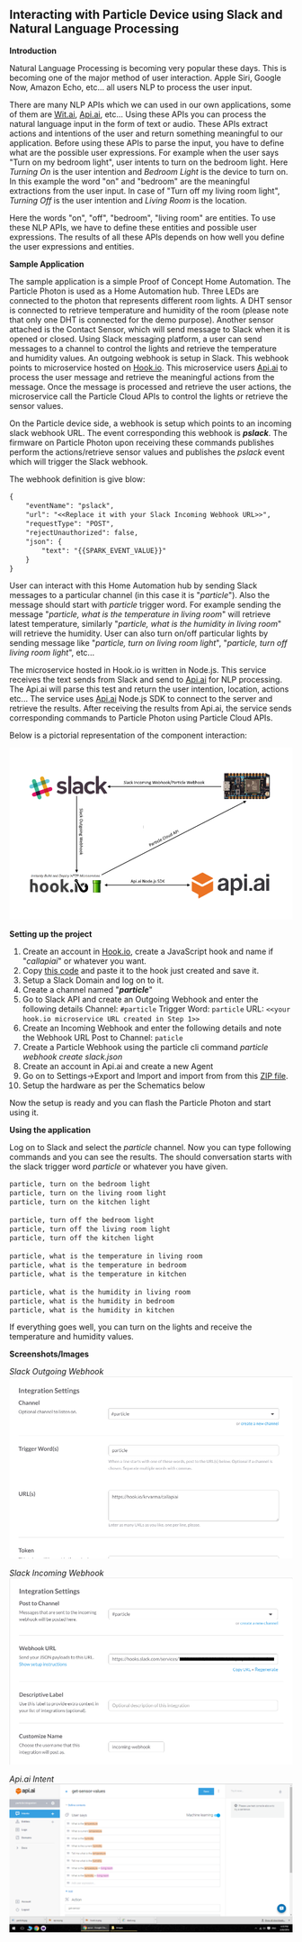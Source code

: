 Interacting with Particle Device using Slack and Natural Language Processing
------------------------------------------------------------------------

**Introduction**

Natural Language Processing is becoming very popular these days. This is becoming one of the major method of user interaction. Apple Siri, Google Now, Amazon Echo, etc... all users NLP to process the user input.

There are many NLP APIs which we can used in our own applications, some of them are [Wit.ai](https://wit.ai/), [Api.ai](https://api.ai/), etc... Using these APIs you can process the natural language input in the form of text or audio. These APIs extract actions and intentions of the user and return something meaningful to our application. Before using these APIs to parse the input, you have to define what are the possible user expressions. For example when the user says "Turn on my bedroom light", user intents to turn on the bedroom light. Here *Turning On* is the user intention and *Bedroom Light* is the device to turn on. In this example the word "on" and "bedroom" are the meaningful extractions from the user input. In case of "Turn off my living room light", *Turning Off* is the user intention and *Living Room* is the location. 

Here the words "on", "off", "bedroom", "living room" are entities. To use these NLP APIs, we have to define these entities and possible user expressions. The results of all these APIs depends on how well you define the user expressions and entities.

**Sample Application**

The sample application is a simple Proof of Concept Home Automation. The Particle Photon is used as a Home Automation hub. Three LEDs are connected to the photon that represents different room lights. A DHT sensor is connected to retrieve temperature and humidity of the room (please note that only one DHT is connected for the demo purpose). Another sensor attached is the Contact Sensor, which will send message to Slack when it is opened or closed. Using Slack messaging platform, a user can send messages to a channel to control the lights and retrieve the temperature and humidity values. An outgoing webhook is setup in Slack. This webhook points to microservice hosted on [Hook.io](http://hook.io/). This microservice users [Api.ai](https://api.ai) to process the user message and retrieve the meaningful actions from the message. Once the message is processed and retrieve the user actions, the microservice call the Particle Cloud APIs to control the lights or retrieve the sensor values. 

On the Particle device side, a webhook is setup which points to an incoming slack webhook URL. The event corresponding this webhook is ***pslack***. The firmware on Particle Photon upon receiving these commands publishes perform the actions/retrieve sensor values and publishes the *pslack* event which will trigger the Slack webhook.

The webhook definition is give blow:

    {
    	"eventName": "pslack",
    	"url": "<<Replace it with your Slack Incoming Webhook URL>>",
    	"requestType": "POST",
    	"rejectUnauthorized": false,
    	"json": {
    		"text": "{{SPARK_EVENT_VALUE}}"
    	}
    }

User can interact with this Home Automation hub by sending Slack messages to a particular channel (in this case it is "*particle*"). Also the message should start with *particle* trigger word. For example sending the message "*particle, what is the temperature in living room*" will retrieve latest temperature, similarly "*particle, what is the humidity in living room*" will retrieve the humidity. User can also turn on/off particular lights by sending message like "*particle, turn on living room light*", "*particle, turn off living room light*", etc...

The microservice hosted in Hook.io is written in Node.js. This service receives the text sends from Slack and send to [Api.ai](https://api.ai/) for NLP processing. The Api.ai will parse this test and return the user intention, location, actions etc... The service uses [Api.ai](https://api.ai/) Node.js SDK to connect to the server and retrieve the results. After receiving the results from Api.ai, the service sends corresponding commands to Particle Photon using Particle Cloud APIs. 

Below is a pictorial representation of the component interaction:

![Workflow](https://raw.githubusercontent.com/krvarma/particle-slack/master/images/workflow.png)

**Setting up the project**

1. Create an account in [Hook.io](http://hook.io/), create a JavaScript hook and name if "*callapiai*" or whatever you want.
2. Copy [this code](https://raw.githubusercontent.com/krvarma/particle-slack/master/microservice/callapiai.js) and paste it to the hook just created and save it.
3. Setup a Slack Domain and  log on to it.
4. Create a channel named "***particle***"
5. Go to Slack API and create an Outgoing Webhook and enter the following details
	Channel: `#particle`
	Trigger Word: `particle`
	URL: `<<your hook.io microservice URL created in Step 1>>`
6. Create an Incoming Webhook and enter the following details and note the Webhook URL 
	Post to Channel: `paticle`
7. Create a Particle Webhook using the particle cli command
*particle webhook create slack.json*
8. Create an account in Api.ai and create a new Agent
9. Go on to Settings->Export and Import and import from from this [ZIP file](https://github.com/krvarma/particle-slack/blob/master/api.ai/particle-integration.zip).
10. Setup the hardware as per the Schematics below

Now the setup is ready and you can flash the Particle Photon and start using it.

**Using the application**

Log on to Slack and select the *particle* channel. Now you can type following commands and you can see the results. The should conversation starts with the slack trigger word *particle* or whatever you have given.

    particle, turn on the bedroom light
    particle, turn on the living room light
    particle, turn on the kitchen light
    
    particle, turn off the bedroom light
    particle, turn off the living room light
    particle, turn off the kitchen light
    
    particle, what is the temperature in living room
    particle, what is the temperature in bedroom
    particle, what is the temperature in kitchen
    
    particle, what is the humidity in living room
    particle, what is the humidity in bedroom
    particle, what is the humidity in kitchen

If everything goes well, you can turn on the lights and receive the temperature and humidity values. 

**Screenshots/Images**

*Slack Outgoing Webhook*
![Slack Outgoing Webhook](https://raw.githubusercontent.com/krvarma/particle-slack/master/images/outgoinghook.png)

*Slack Incoming Webhook*
![Slack Incoming Webhook](https://raw.githubusercontent.com/krvarma/particle-slack/master/images/incomingwebhook.png)

*Api.ai Intent*
![Api.ai Intent](https://raw.githubusercontent.com/krvarma/particle-slack/master/images/api.ai_exp.png)
